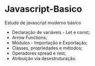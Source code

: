 # Javascript-Basico
Estudo de javascript moderno básico
- Declaração de variáveis - Let e const;
- Arrow Functions;
- Módulos - Importação e Exportação;
- Classes, propriedades e métodos;
- Operadores spread e rest;
- Atribuição via desestruturação.
